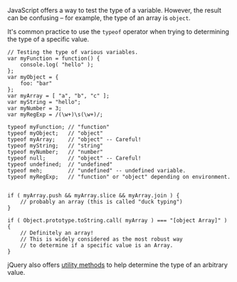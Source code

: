 <script>{
	"title": "Testing Type",
	"level": "beginner",
	"source": "http://jqfundamentals.com/legacy",
	"attribution": [ "jQuery Fundamentals" ]
}</script>

JavaScript offers a way to test the type of a variable. However, the result can be confusing – for example, the type of an array is `object`.

It's common practice to use the `typeof` operator when trying to determining the type of a specific value.

```
// Testing the type of various variables.
var myFunction = function() {
	console.log( "hello" );
};
var myObject = {
	foo: "bar"
};
var myArray = [ "a", "b", "c" ];
var myString = "hello";
var myNumber = 3;
var myRegExp = /(\w+)\s(\w+)/;

typeof myFunction; // "function"
typeof myObject;   // "object"
typeof myArray;    // "object" -- Careful!
typeof myString;   // "string"
typeof myNumber;   // "number"
typeof null;       // "object" -- Careful!
typeof undefined;  // "undefined"
typeof meh;        // "undefined" -- undefined variable.
typeof myRegExp;   // "function" or "object" depending on environment.


if ( myArray.push && myArray.slice && myArray.join ) {
	// probably an array (this is called "duck typing")
}

if ( Object.prototype.toString.call( myArray ) === "[object Array]" ) {
	// Definitely an array!
	// This is widely considered as the most robust way
	// to determine if a specific value is an Array.
}
```

jQuery also offers [utility methods](/using-jquery-core/utility-methods#testing-type) to help determine the type of an arbitrary value.
